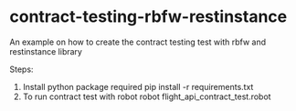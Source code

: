 # contract-testing-rbfw-restinstance
An example on how to create the contract testing test with rbfw and restinstance library

Steps:
1. Install python package required
        pip install -r requirements.txt
2. To run contract test with robot
        robot flight_api_contract_test.robot
